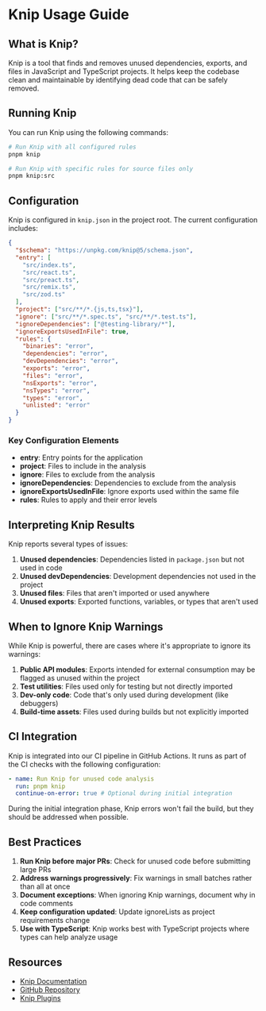 # Knip Usage Guide

## What is Knip?

Knip is a tool that finds and removes unused dependencies, exports, and files in JavaScript and TypeScript projects. It helps keep the codebase clean and maintainable by identifying dead code that can be safely removed.

## Running Knip

You can run Knip using the following commands:

```bash
# Run Knip with all configured rules
pnpm knip

# Run Knip with specific rules for source files only
pnpm knip:src
```

## Configuration

Knip is configured in `knip.json` in the project root. The current configuration includes:

```json
{
  "$schema": "https://unpkg.com/knip@5/schema.json",
  "entry": [
    "src/index.ts",
    "src/react.ts",
    "src/preact.ts",
    "src/remix.ts",
    "src/zod.ts"
  ],
  "project": ["src/**/*.{js,ts,tsx}"],
  "ignore": ["src/**/*.spec.ts", "src/**/*.test.ts"],
  "ignoreDependencies": ["@testing-library/*"],
  "ignoreExportsUsedInFile": true,
  "rules": {
    "binaries": "error",
    "dependencies": "error",
    "devDependencies": "error",
    "exports": "error",
    "files": "error",
    "nsExports": "error",
    "nsTypes": "error",
    "types": "error",
    "unlisted": "error"
  }
}
```

### Key Configuration Elements

- **entry**: Entry points for the application
- **project**: Files to include in the analysis
- **ignore**: Files to exclude from the analysis
- **ignoreDependencies**: Dependencies to exclude from the analysis
- **ignoreExportsUsedInFile**: Ignore exports used within the same file
- **rules**: Rules to apply and their error levels

## Interpreting Knip Results

Knip reports several types of issues:

1. **Unused dependencies**: Dependencies listed in `package.json` but not used in code
2. **Unused devDependencies**: Development dependencies not used in the project
3. **Unused files**: Files that aren't imported or used anywhere
4. **Unused exports**: Exported functions, variables, or types that aren't used

## When to Ignore Knip Warnings

While Knip is powerful, there are cases where it's appropriate to ignore its warnings:

1. **Public API modules**: Exports intended for external consumption may be flagged as unused within the project
2. **Test utilities**: Files used only for testing but not directly imported
3. **Dev-only code**: Code that's only used during development (like debuggers)
4. **Build-time assets**: Files used during builds but not explicitly imported

## CI Integration

Knip is integrated into our CI pipeline in GitHub Actions. It runs as part of the CI checks with the following configuration:

```yaml
- name: Run Knip for unused code analysis
  run: pnpm knip
  continue-on-error: true # Optional during initial integration
```

During the initial integration phase, Knip errors won't fail the build, but they should be addressed when possible.

## Best Practices

1. **Run Knip before major PRs**: Check for unused code before submitting large PRs
2. **Address warnings progressively**: Fix warnings in small batches rather than all at once
3. **Document exceptions**: When ignoring Knip warnings, document why in code comments
4. **Keep configuration updated**: Update ignoreLists as project requirements change
5. **Use with TypeScript**: Knip works best with TypeScript projects where types can help analyze usage

## Resources

- [Knip Documentation](https://knip.dev/)
- [GitHub Repository](https://github.com/webpro/knip)
- [Knip Plugins](https://knip.dev/reference/plugins)
